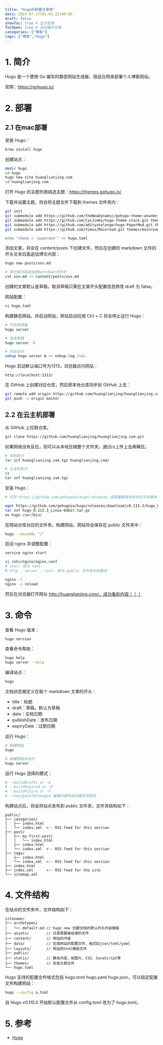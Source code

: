 ```yaml
---
title: "Hugo的部署与使用"
date: 2023-07-17T01:01:22+08:00
draft: false
showToc: true # 显示目录
TocOpen: true # 自动展开目录
categories: ["博客"]
tags: ["博客","Hugo"]
---
```


# 1. 简介

Hugo 是一个使用 Go 编写的静态网站生成器，很适合用来部署个人博客网站。

官网：https://gohugo.io/

# 2. 部署

## 2.1 在mac部署

安装 Hugo：

```bash
brew install hugo
```

创建站点：

```bash
mkdir hugo
cd hugo
hugo new site huanglianjing.com
cd huanglianjing.com
```

打开 Hugo 的主题列表挑选主题：https://themes.gohugo.io/

下载并设置主题，将会将主题文件下载到 themes 文件夹内：

```bash
git init
git submodule add https://github.com/theNewDynamic/gohugo-theme-ananke.git themes/ananke
git submodule add https://github.com/CaiJimmy/hugo-theme-stack.git themes/stack
git submodule add https://github.com/adityatelange/hugo-PaperMod.git themes/papermod
git submodule add https://github.com/Vimux/Mainroad.git themes/mainroad

echo "theme = 'papermod'" >> hugo.toml
```

添加文章，将会在 content/posts 下创建文件，然后在创建的 markdown 文件的开头文本后面追加博文内容：

```bash
hugo new posts/xxx.md

# 将已有内容追加到markdown文件中
cat xxx.md >> content/posts/xxx.md
```

创建的文章默认是草稿，取消草稿只需在文章开头配置信息修改 draft 为 false。

网站配置：

```bash
vi hugo.toml
```

构建静态网站，并启动网站，网站启动后按 Ctrl + C 将会停止运行 Hugo：

```bash
# 不包含草稿
hugo server

# 包含草稿
hugo server -D

# 后台运行
nohup hugo server & >> nohup.log 2>&1
```

Hugo 启动默认端口号为1313，浏览器访问网站：

```
http://localhost:1313/
```

在 GitHub 上创建对应仓库，然后把本地仓库同步到 GitHub 上去：

```bash
git remote add origin https://github.com/huanglianjing/huanglianjing.com.git
git push -u origin master
```

## 2.2 在云主机部署

从 GitHub 上拉取仓库。

```bash
git clone https://github.com/huanglianjing/huanglianjing.com.git
```

如果网络没有反应，则可以从本地压缩整个文件夹，通过rz上传上去再解压。

```bash
# 本机执行
tar zcf huanglianjing.com.tgz huanglianjing.com/

# 云主机执行
rz
tar zxf huanglianjing.com.tgz
```

安装 Hugo：

```bash
# 打开 https://github.com/gohugoio/hugo/releases 选择最新版本的对应平台版本

wget https://github.com/gohugoio/hugo/releases/download/v0.115.3/hugo_0.115.3_Linux-64bit.tar.gz
tar zxf hugo_0.115.3_Linux-64bit.tar.gz
mv hugo /usr/bin/
```

在网站仓库对应的文件夹，构建网站，网站将会保存在 public 文件夹中：

```bash
hugo --baseURL "/"
```

启动 nginx 并调整配置：

```bash
service nginx start

vi /etc/nginx/nginx.conf
# user: 改为 root
# http - server - root: 改为 public 文件夹对应路径

nginx -t
nginx -s reload
```

然后在浏览器打开网址 http://huanglianjing.com/，成功看到内容！！！

# 3. 命令

查看 Hugo 版本：

```bash
hugo version
```

查看命令帮助：

```bash
hugo help
hugo server --help
```

编译站点：

```bash
hugo
```

文档状态被定义在每个 markdown 文章的开头：

* title：标题
* draft：草稿，默认为草稿
* date：文档日期
* publishDate：发布日期
* expiryDate：过期日期

运行 Hugo：

```bash
# 构建网站
hugo

# 构建网站并运行
hugo server
```

运行 Hugo 选择的模式：

```bash
# --buildDrafts or -D
# --buildExpired or -E
# --buildFuture or -F
# --navigateToChanged 编辑内容时自动重定向网页
```

构建站点后，将会将站点发布到 public 文件夹，文件夹结构如下：

```
public/
├── categories/
│   ├── index.html
│   └── index.xml  <-- RSS feed for this section
├── post/
│   ├── my-first-post/
│   │   └── index.html
│   ├── index.html
│   └── index.xml  <-- RSS feed for this section
├── tags/
│   ├── index.html
│   └── index.xml  <-- RSS feed for this section
├── index.html
├── index.xml      <-- RSS feed for the site
└── sitemap.xml
```

# 4. 文件结构

在站点的文件夹中，文件结构如下：

```
sitename/
├── archetypes/
│   └── default.md // hugo new 创建文档的默认开头内容模版
├── assets/        // 记录需要被处理的文件
├── content/       // 网站的内容
├── data/          // 生成网站的配置文件，格式如json/toml/yaml
├── layouts/       // 网站的html模板文件
├── public/
├── static/        // 静态内容，如图片、CSS、JavaScript等
├── themes/        // 存放主题文件
└── hugo.toml
```

Hugo 支持的配置文件格式包括 hugo.toml hugo.yaml hugo.json，可以指定配置文件构建网站：

```bash
hugo --config a.toml
```

自 Hugo v0.110.0 开始默认配置文件从 config.toml 改为了 hugo.toml。

# 5. 参考

* [Hugo](https://gohugo.io/)

